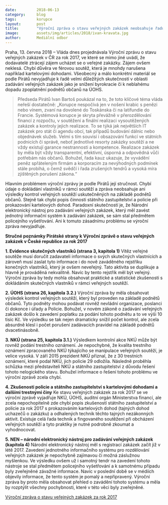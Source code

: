 ```yaml
---
date:         2018-06-13
category:     blog
tags:         korupce
layout:       post
title:        "Výroční zpráva o stavu veřejných zakázek neobsahuje řadu zásadních informací"
image:        assets/img/articles/2018/ivan-kravata.jpg
author:       Mediální odbor
---
```


Praha, 13. června 2018 – Vláda dnes projednávala Výroční zprávu o stavu veřejných zakázek v ČR za rok 2017, ve které se mimo jiné uvádí, že dodavatelé ztrácejí zájem ucházet se o veřejné zakázky. Zájem ovšem neklesá. Chybí důvěra ve férovou soutěž, která je mnohdy narušena například kartelovými dohodami. Všeobecný a málo konkrétní materiál se podle Pirátů nevyjadřuje k řadě velmi důležitých skutečností v oblasti zadávání veřejných zakázek jako je snížení byrokracie či k neblahému dopadu zpoplatnění podnětů občanů na ÚOHS.
 
> Předseda Pirátů Ivan Bartoš poukázal na to, že toto klíčové téma vláda neřeší dostatečně: „Korupce nespočívá jen v nošení krabic s penězi nebo vínem, zvaní na dovolené do Toskánska či na latifundie do Francie. Systémová korupce je skryta převážně v přerozdělování financí z rozpočtu, v soutěžení a finální realizaci vysoutěžených zakázek a kontroly jejich realizace. To se týká jak největších IT zakázek pro stát či agendu obcí, tak případů budování dálnic nebo objednávek služeb. Velmi s tím souvisí i obsazování funkcí ve státních podnicích či správě, neboť jednotlivé resorty zakázky soutěží a ne vždy existují garance nestrannosti a kompetence. Realizace zakázek by měla být vždy transparentní, efektivní, úsporná a odpovědná vůči potřebám nás občanů. Bohužel, řada kauz ukazuje, že vyvádění peněz spřáteleným firmám a korporacím za nevýhodných podmínek stále probíhá, o čemž svědčí i řada zrušených tendrů a vysoká míra zjištěných porušení zákona.“

Hlavním problémem výroční zprávy je podle Pirátů její stručnost. Chybí údaje o dokládání vlastníků v rámci soutěží a zpráva neobsahuje ani výsledky kontrol veřejných soutěží uskutečněných na základě podnětů občanů. Stejně tak chybí popis činnosti státního zastupitelství a policie při prokazování kartelových dohod. Paradoxní skutečností je, že Národní elektronický nástroj pro zadávání veřejných zakázek, který měl zavést jednotný informační systém k zadávání zakázek, se sám stal předmětem policejního vyšetřování. Ani k tomuto zásadnímu problému se výroční zpráva nevyjadřuje.


**Stručné poznámky Pirátské strany k Výroční zprávě o stavu veřejných zakázek v České republice za rok 2017**

**1. Evidence skutečných vlastníků (strana 3, kapitola 1)**
Vítěz veřejné soutěže musí doručit zadavateli informace o svých skutečných vlastnících a zároveň musí zaslat tyto informace i do nově zaváděného rejstříku konečných vlastníků, který je ovšem neveřejný. Tato aktivita se duplikuje a hlavně je prováděná nekvalitně. Navíc by tento rejstřík měl být veřejný. Výroční zpráva by tedy mohla obsahovat praktické a statistické zkušenosti s dokládáním skutečných vlastníků v rámci veřejných soutěží.

**2. ÚOHS (strana 26, kapitola 3.2.)**
Výroční zpráva by měla obsahovat výsledek kontrol veřejných soutěží, který byl proveden na základě podnětů občanů. Tyto podněty mohou podávat rovněž nevládní organizace, poslanci či dokonce i úřady a Policie. Bohužel, v novém zákoně o zadávání veřejných zakázek došlo k zavedení poplatku za podání tohoto podnětu a to ve výši 10 tisíc Kč. Ve výsledku se tak nejen dramaticky snížil počet kontrol, ale zcela absurdně klesl i počet porušení zadávacích pravidel na základě podnětů dvacetinásobně.

**3. NKÚ (strana 25, kapitola 3.1.)**
Výsledkem kontrolní akce NKÚ může být rovněž podání trestního oznámení. Je nepochybné, že kvalita trestního oznámení zpracovaného NKÚ týkajícího se manipulace veřejných soutěží, je velice vysoká. V září 2015 prezident NKÚ přiznal, že z 30 trestních oznámení, které podal NKÚ, jich policie 29 odložila. Následně proběhla schůzka mezi představiteli NKÚ a státního zastupitelství z důvodu řešení tohoto nelogického stavu. Bohužel informace o řešení tohoto problému ve výroční zprávě zcela chybí. 

**4. Zkušenosti policie a státního zastupitelství s kartelovými dohodami a dalšími trestnými činy**
Ke stavu veřejných zakázek za rok 2017 se ve výroční zprávě vyjadřuje NKÚ, ÚOHS, auditní orgán Ministerstva financí, ale zcela nepochopitelně zde chybí popis zkušeností státního zastupitelství a policie za rok 2017 s prokazováním kartelových dohod (tajných dohod uchazečů o zakázku) a odhalených technik těchto tajných nezákonných aktivit. Existuje celá řada technik a fingovaného soutěžení při obcházení veřejných soutěží a tyto praktiky je nutné podrobně zkoumat a vyhodnocovat.

**5. NEN – národní elektronický nástroj pro zadávání veřejných zakázek (kapitola 4)**
Národní elektronický nástroj měl s registrací zakázek začít již v létě 2017. Zavedení jednotného informačního systému pro rozdělování veřejných zakázek je nepochybně zajímavou či možná záslužnou myšlenkou. Ve výsledku ovšem už i samotný tendr na zavedení tohoto nástroje se stal předmětem policejního vyšetřování a k samotnému případu byly zveřejněné závažné informace. Navíc v poslední době se v médiích objevily informace, že tento systém je pomalý a nepřipravený. Výroční zpráva by proto měla obsahovat přehled o zavádění tohoto systému a měla by rozptýlit všechny pochybnosti, které v této věci byly zveřejněné. 

[Výroční zpráva o stavu veřejných zakázek za rok 2017](https://bit.ly/2sTnxIm)
